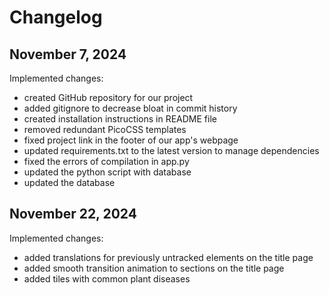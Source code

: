 # Changelog
## November 7, 2024
Implemented changes:
- created GitHub repository for our project
- added gitignore to decrease bloat in commit history
- created installation instructions in README file
- removed redundant PicoCSS templates
- fixed project link in the footer of our app's webpage
- updated requirements.txt to the latest version to manage dependencies
- fixed the errors of compilation in app.py
- updated the python script with database
- updated the database
## November 22, 2024
Implemented changes:
- added translations for previously untracked elements on the title page
- added smooth transition animation to sections on the title page
- added tiles with common plant diseases
